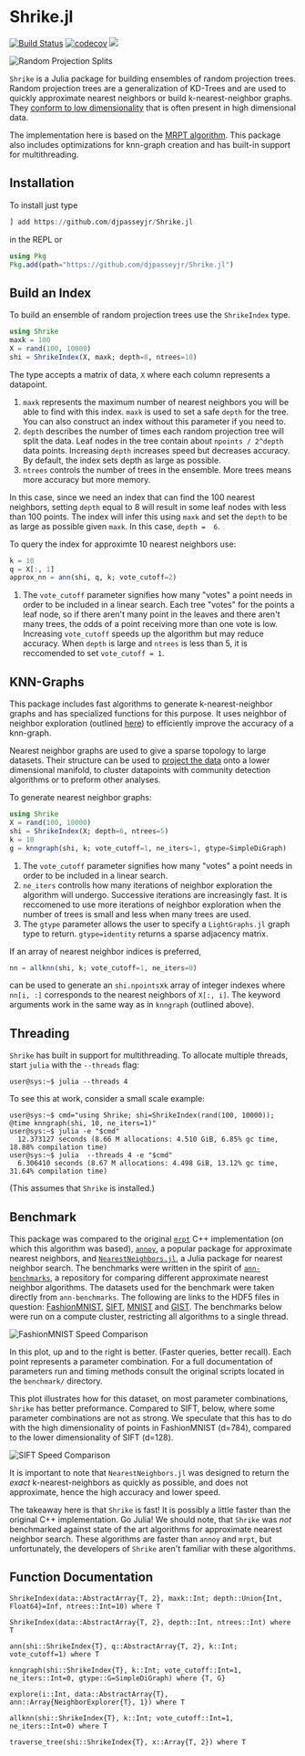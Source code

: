 # Shrike.jl
[![Build Status](https://github.com/djpasseyjr/Shrike.jl/actions/workflows/ci.yml/badge.svg)](https://github.com/djpasseyjr/Shrike.jl/actions/workflows/ci.yml/badge.svg)
[![codecov](https://codecov.io/gh/djpasseyjr/Shrike.jl/branch/main/graph/badge.svg?token=S7PNXQOLQK)](https://codecov.io/gh/djpasseyjr/Shrike.jl)
[![](https://img.shields.io/badge/docs-dev-blue.svg)](https://djpasseyjr.github.io/Shrike.jl/dev)

![Random Projection Splits](https://github.com/djpasseyjr/Shrike.jl/raw/main/docs/src/images/rppartition.png)

`Shrike` is a Julia package for building ensembles of random projection trees. Random projection trees are a generalization of KD-Trees and are used to quickly approximate nearest neighbors or build k-nearest-neighbor graphs. They [conform to low dimensionality](https://cseweb.ucsd.edu/~dasgupta/papers/rptree-stoc.pdf) that is often present in high dimensional data.

The implementation here is based on the [MRPT algorithm](https://helda.helsinki.fi//bitstream/handle/10138/301147/Hyvonen_Pitkanen_2016_Fast_Nearest.pdf?sequence=1). This package also includes optimizations for knn-graph creation and has built-in support for multithreading.

## Installation

To install just type

```jl
] add https://github.com/djpasseyjr/Shrike.jl
```

in the REPL or

```jl
using Pkg
Pkg.add(path="https://github.com/djpasseyjr/Shrike.jl")
```

## Build an Index

To build an ensemble of random projection trees use the `ShrikeIndex` type.

```jl
using Shrike
maxk = 100
X = rand(100, 10000)
shi = ShrikeIndex(X, maxk; depth=8, ntrees=10)
```
The type accepts a matrix of data, `X` where each column represents a datapoint.

1. `maxk` represents the maximum number of nearest neighbors you will be able to find with this index.
`maxk` is used to set a safe `depth` for the tree. You can also construct an index without this parameter if you need to.
2. `depth` describes the number of times each random projection tree will split the data. Leaf nodes in the tree contain about `npoints / 2^depth` data points. Increasing `depth` increases speed but decreases accuracy. By default, the index sets depth as large as possible.
3. `ntrees` controls the number of trees in the ensemble. More trees means more accuracy but more memory.

In this case, since we need an index that can find the 100 nearest neighbors, setting `depth` equal to 8 will result in
some leaf nodes with less than 100 points. The index will infer this using `maxk` and set the `depth` to be as large as
possible given `maxk`. In this case, `depth =  6`.

To query the index for approximte 10 nearest neighbors use:

```jl
k = 10
q = X[:, 1]
approx_nn = ann(shi, q, k; vote_cutoff=2)
```

1. The `vote_cutoff` parameter signifies how many "votes" a point needs in order to be included in a linear search. Each tree "votes" for the points a leaf node, so if there aren't many point in the leaves and there aren't many trees, the odds of a point receiving more than one vote is low.  Increasing `vote_cutoff` speeds up the algorithm but may reduce accuracy. When `depth` is large and `ntrees` is less than 5, it is reccomended to set `vote_cutoff = 1`.

## KNN-Graphs

This package includes fast algorithms to generate k-nearest-neighbor graphs and has specialized functions for this purpose. It uses neighbor of neighbor exploration (outlined [here](https://arxiv.org/pdf/1602.00370.pdf)) to efficiently improve the accuracy of a knn-graph.

Nearest neighbor graphs are used to give a sparse topology to large datasets. Their structure can be used to [project the data](https://arxiv.org/pdf/1602.00370.pdf) onto a lower dimensional manifold, to cluster datapoints with community detection algorithms or to preform other analyses.

To generate nearest neighbor graphs:

```jl
using Shrike
X = rand(100, 10000)
shi = ShrikeIndex(X; depth=6, ntrees=5)
k = 10
g = knngraph(shi, k; vote_cutoff=1, ne_iters=1, gtype=SimpleDiGraph)
```
1. The `vote_cutoff` parameter signifies how many "votes" a point needs in order to be included in a linear search.
2. `ne_iters` controlls how many iterations of neighbor exploration the algorithm will undergo. Successive iterations are increasingly fast. It is reccomened to use more iterations of neighbor exploration when the number of trees is small and less when many trees are used.
3. The `gtype` parameter allows the user to specify a `LightGraphs.jl` graph type to return. `gtype=identity` returns a sparse adjacency matrix.

If an array of nearest neighbor indices is preferred,

```jl
nn = allknn(shi, k; vote_cutoff=1, ne_iters=0)
```

can be used to generate an `shi.npoints`x`k` array of integer indexes where `nn[i, :]` corresponds to the nearest neighbors of `X[:, i]`. The keyword arguments work in the same way as in `knngraph` (outlined above).

## Threading

`Shrike` has built in support for multithreading. To allocate multiple threads, start `julia` with the `--threads` flag:

```console
user@sys:~$ julia --threads 4
```

To see this at work, consider a small scale example:
```console
user@sys:~$ cmd="using Shrike; shi=ShrikeIndex(rand(100, 10000)); @time knngraph(shi, 10, ne_iters=1)"
user@sys:~$ julia -e "$cmd"
  12.373127 seconds (8.66 M allocations: 4.510 GiB, 6.85% gc time, 18.88% compilation time)
user@sys:~$ julia  --threads 4 -e "$cmd"
  6.306410 seconds (8.67 M allocations: 4.498 GiB, 13.12% gc time, 31.64% compilation time)
```
(This assumes that `Shrike` is installed.)

## Benchmark

This package was compared to the original [`mrpt`](https://github.com/vioshyvo/mrpt) C++ implementation (on which this algorithm was based), [`annoy`](https://github.com/spotify/annoy), a popular package for approximate nearest neighbors, and [`NearestNeighbors.jl`](https://github.com/KristofferC/NearestNeighbors.jl), a Julia package for nearest neighbor search. The benchmarks were written in the spirit of [`ann-benchmarks`](https://github.com/erikbern/ann-benchmarks), a repository for comparing different approximate nearest neighbor algorithms. The datasets used for the benchmark were taken directly from `ann-benchmarks`. The following are links to the HDF5 files in question: [FashionMNIST](http://ann-benchmarks.com/fashion-mnist-784-euclidean.hdf5), [SIFT](http://ann-benchmarks.com/sift-128-euclidean.hdf5), [MNIST](http://ann-benchmarks.com/mnist-784-euclidean.hdf5) and [GIST](http://ann-benchmarks.com/gist-960-euclidean.hdf5). The benchmarks below were run on a compute cluster, restricting all algorithms to a single thread.

![FashionMNIST Speed Comparison](https://github.com/djpasseyjr/Shrike.jl/raw/main/docs/src/images/fashionmnist_bm.png)

In this plot, up and to the right is better. (Faster queries, better recall). Each point represents a parameter combination. For a full documentation of parameters run and timing methods consult the original scripts located in the `benchmark/` directory.

This plot illustrates how for this dataset, on most parameter combinations, `Shrike` has better preformance. Compared to SIFT, below, where some parameter combinations are not as strong. We speculate that this has to do with the high dimensionality of points in FashionMNIST (d=784), compared to the lower dimensionality of SIFT (d=128).

![SIFT Speed Comparison](https://github.com/djpasseyjr/Shrike.jl/raw/main/docs/src/images/sift_bm.png)

It is important to note that `NearestNeighbors.jl` was designed to return the *exact* k-nearest-neighbors as quickly as possible, and does not approximate, hence the high accuracy and lower speed.

The takeaway here is that `Shrike` is fast! It is possibly a little faster than the original C++ implementation. Go Julia! We should note, that `Shrike` was *not* benchmarked against state of the art algorithms for approximate nearest neighbor search. These algorithms are faster than `annoy` and `mrpt`, but unfortunately, the developers of `Shrike` aren't familiar with these algorithms.


## Function Documentation

```@docs
ShrikeIndex(data::AbstractArray{T, 2}, maxk::Int; depth::Union{Int, Float64}=Inf, ntrees::Int=10) where T
```

```@docs
ShrikeIndex(data::AbstractArray{T, 2}, depth::Int, ntrees::Int) where T
```

```@docs
ann(shi::ShrikeIndex{T}, q::AbstractArray{T, 2}, k::Int; vote_cutoff=1) where T
```

```@docs
knngraph(shi::ShrikeIndex{T}, k::Int; vote_cutoff::Int=1, ne_iters::Int=0, gtype::G=SimpleDiGraph) where {T, G}
```

```@docs
explore(i::Int, data::AbstractArray{T}, ann::Array{NeighborExplorer{T}, 1}) where T
```

```@docs
allknn(shi::ShrikeIndex{T}, k::Int; vote_cutoff::Int=1, ne_iters::Int=0) where T
```

```@docs
traverse_tree(shi::ShrikeIndex{T}, x::Array{T, 2}) where T
```
